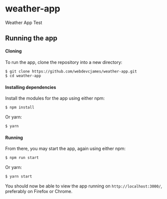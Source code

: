 # weather-app
Weather App Test

## Running the app

#### Cloning

To run the app, clone the repository into a new directory:

```bash
$ git clone https://github.com/webdevcjames/weather-app.git
$ cd weather-app
```

#### Installing dependencies

Install the modules for the app using either npm:

```bash
$ npm install
```

Or yarn:

```bash
$ yarn
```

#### Running

From there, you may start the app, again using either npm:

```bash
$ npm run start
```

Or yarn:

```bash
$ yarn start
```

You should now be able to view the app running on `http://localhost:3000/`, preferably on Firefox or Chrome.
